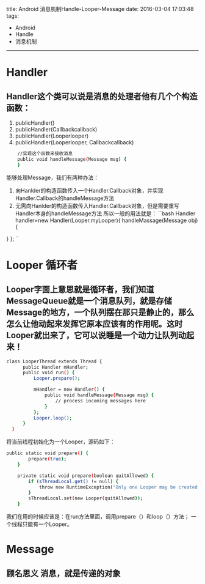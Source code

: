 title: Android 消息机制Handle-Looper-Message
date: 2016-03-04 17:03:48
tags:
- Android
- Handle
- 消息机制
---
# Handler
## Handler这个类可以说是消息的处理者他有几个个构造函数：
1. publicHandler() 
2. publicHandler(Callbackcallback) 
3. publicHandler(Looperlooper) 
4. publicHandler(Looperlooper, Callbackcallback) 

```bash
    //实现这个函数来接收消息
    public void handleMessage(Message msg) {
    }
```
能够处理Message，我们有两种办法： 
1. 向Hanlder的构造函数传入一个Handler.Callback对象，并实现Handler.Callback的handleMessage方法 
2. 无需向Hanlder的构造函数传入Handler.Callback对象，但是需要重写Handler本身的handleMessage方法
所以一般的用法就是：
``bash
Handler handler=new Handler(Looper.myLooper){
	handleMassage(Message obj){

}
};
``
# Looper 循环者
## Looper字面上意思就是循环者，我们知道MessageQueue就是一个消息队列，就是存储Message的地方，一个队列摆在那只是静止的，那么怎么让他动起来发挥它原本应该有的作用呢。这时Looper就出来了，它可以说睡是一个动力让队列动起来！
```bash
class LooperThread extends Thread {
      public Handler mHandler;
      public void run() {
          Looper.prepare();

          mHandler = new Handler() {
              public void handleMessage(Message msg) {
                  // process incoming messages here
              }
          };
          Looper.loop();
      }
  }
```
将当前线程初始化为一个Looper，源码如下：
```bash
public static void prepare() {
        prepare(true);
    }

    private static void prepare(boolean quitAllowed) {
        if (sThreadLocal.get() != null) {
            throw new RuntimeException("Only one Looper may be created per thread");
        }
        sThreadLocal.set(new Looper(quitAllowed));
    }
```
我们在用的时候应该是：在run方法里面，调用prepare（）和loop（）方法；
一个线程只能有一个Looper。

# Message
## 顾名思义 消息，就是传递的对象